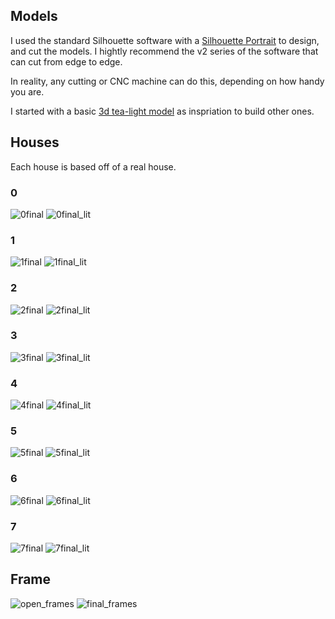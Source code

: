 ## Models

I used the standard Silhouette software with a
[Silhouette Portrait](http://www.silhouetteamerica.com/shop/machines/portrait)
to design, and cut the models. I hightly recommend the v2 series of the software
that can cut from edge to edge.

In reality, any cutting or CNC machine can do this, depending on how handy you are.

I started with a basic [3d tea-light model](http://www.silhouettedesignstore.com/?page=view-shape&id=69143)
as inspriation to build other ones.

## Houses

Each house is based off of a real house.

### 0
![0final](https://raw.githubusercontent.com/solarkennedy/ether_house/master/house_models/0/0final.jpg)
![0final_lit](https://raw.githubusercontent.com/solarkennedy/ether_house/master/house_models/0/0final_lit.jpg)

### 1
![1final](https://raw.githubusercontent.com/solarkennedy/ether_house/master/house_models/1/1final.jpg)
![1final_lit](https://raw.githubusercontent.com/solarkennedy/ether_house/master/house_models/1/1final_lit.jpg)

### 2
![2final](https://raw.githubusercontent.com/solarkennedy/ether_house/master/house_models/2/2final.jpg)
![2final_lit](https://raw.githubusercontent.com/solarkennedy/ether_house/master/house_models/2/2final_lit.jpg)

### 3
![3final](https://raw.githubusercontent.com/solarkennedy/ether_house/master/house_models/3/3final.jpg)
![3final_lit](https://raw.githubusercontent.com/solarkennedy/ether_house/master/house_models/3/3final_lit.jpg)

### 4
![4final](https://raw.githubusercontent.com/solarkennedy/ether_house/master/house_models/4/4final.jpg)
![4final_lit](https://raw.githubusercontent.com/solarkennedy/ether_house/master/house_models/4/4final_lit.jpg)

### 5
![5final](https://raw.githubusercontent.com/solarkennedy/ether_house/master/house_models/5/5final.jpg)
![5final_lit](https://raw.githubusercontent.com/solarkennedy/ether_house/master/house_models/5/5final_lit.jpg)

### 6
![6final](https://raw.githubusercontent.com/solarkennedy/ether_house/master/house_models/6/6final.jpg)
![6final_lit](https://raw.githubusercontent.com/solarkennedy/ether_house/master/house_models/6/6final_lit.jpg)

### 7
![7final](https://raw.githubusercontent.com/solarkennedy/ether_house/master/house_models/7/7final.jpg)
![7final_lit](https://raw.githubusercontent.com/solarkennedy/ether_house/master/house_models/7/7final_lit.jpg)

## Frame
![open_frames](https://raw.githubusercontent.com/solarkennedy/ether_house/master/house_models/Frame/open_frames.jpg)
![final_frames](https://raw.githubusercontent.com/solarkennedy/ether_house/master/house_models/Frame/final_frames.jpg)

